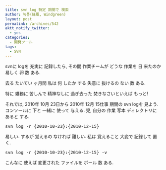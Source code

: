 ```yaml
---
title: svn log 特定 期間で 検索
author: 녹풍(綠風, Windgreen)
layout: post
permalink: /archives/542
aktt_notify_twitter:
  - yes
categories:
  - 開発ツール
tags:
  - SVN
---
```

svnに logを 充実に 記録したら, その間 作業チームが どうな 作業を 日 来たのか 易しく 卵 数 ある.

去る たいてい ヶ月間 私は 何 したか する 失意に 抜けるの ない 数 ある.

特に 雑務に 苦しんで 精神なしに 過ぎ去った 焚きなさいといえば もっと!

それでは, 2010年 10月 23日から 2010年 12月 15仕事 期間の svn logを 見よう. コンソールに 下と 一緒に 使って 与える. 児, 自分の 作業 写本 ディレクトリに あると する.

<pre class="brush:plain">svn log -r {2010-10-23}:{2010-12-15}</pre>

易しい. するが 覚えるの なければ 難しい. 私は 覚えること 大変で 記録して 置く.

<pre>svn log -r {2010-10-23}:{2010-12-15} -v</pre>

こんなに 使えば 変更された ファイルを ボール 数 ある.